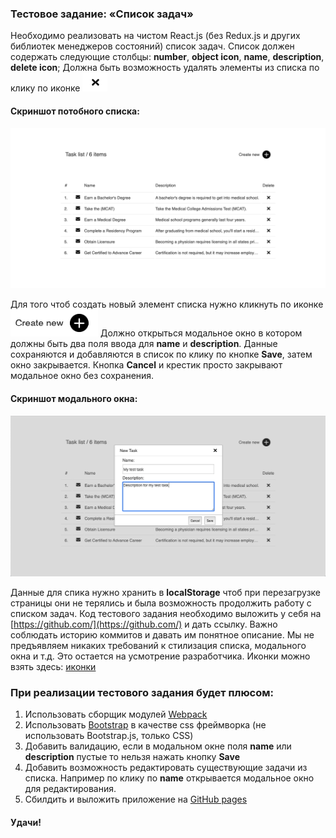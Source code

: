### Тестовое задание: «Список задач»
Необходимо реализовать на чистом React.js (без Redux.js и других библиотек менеджеров состояний) список задач.
Список должен содержать следующие столбцы: **number**, **object icon**, **name**, **description**, **delete icon**;
Должна быть возможность удалять элементы из списка по клику по иконке ![](https://raw.githubusercontent.com/tryasko/testtask-2019-10-25/master/screenshots/Screenshot%20at%20Oct%2025%2013-53-52.png)

#### Скриншот потобного списка: 
![](https://raw.githubusercontent.com/tryasko/testtask-2019-10-25/master/screenshots/Screenshot%20at%20Oct%2023%2015-53-35.png)

Для того чтоб создать новый элемент списка нужно кликнуть по иконке ![](https://raw.githubusercontent.com/tryasko/testtask-2019-10-25/master/screenshots/Screenshot%20at%20Oct%2025%2013-53-35.png)
Должно открыться модальное окно в котором должны быть два поля ввода для **name** и **description**.
Данные сохраняются и добавляются в список по клику по кнопке **Save**, затем окно закрывается.
Кнопка **Cancel** и крестик просто закрывают модальное окно без сохранения.

#### Скриншот модального окна:
![](https://raw.githubusercontent.com/tryasko/testtask-2019-10-25/master/screenshots/Screenshot%20at%20Oct%2023%2015-54-11.png)

Данные для спика нужно хранить в **localStorage** чтоб при перезагрузке страницы они не терялись и была возможность продолжить работу с списком задач.
Код тестового задания необходимо выложить у себя на [https://github.com/](https://github.com/) и дать ссылку. Важно соблюдать историю коммитов и давать им понятное описание.
Мы не предъявляем никаких требований к стилизация списка, модального окна и т.д. Это остается на усмотрение разработчика.
Иконки можно взять здесь: [иконки](./icons/)

### При реализации тестового задания будет плюсом:
1) Использовать сборщик модулей [Webpack](https://webpack.js.org/)
2) Использовать [Bootstrap](https://getbootstrap.com/) в качестве css фреймворка (не использовать Bootstrap.js, только CSS)
3) Добавить валидацию, если в модальном окне поля **name** или **description** пустые то нельзя нажать кнопку **Save**
4) Добавить возможность редактировать существующие задачи из списка. Например по клику по **name** открывается модальное окно для редактирования.
5) Сбилдить и выложить приложение на [GitHub pages](https://pages.github.com/)


#### Удачи!
